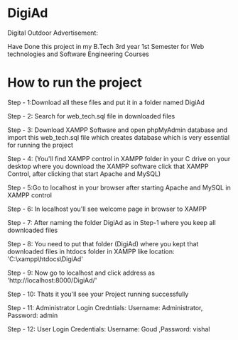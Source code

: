 # DigiAd
Digital Outdoor Advertisement:


Have Done this project in my B.Tech 3rd year 1st Semester for Web technologies and Software Engineering Courses

# How to run the project 
Step - 1:Download all these files and put it in a folder named DigiAd

Step - 2: Search for web_tech.sql file in downloaded files

Step - 3: Download XAMPP Software and open phpMyAdmin database and import this web_tech.sql file which creates database which is very essential for running the project

Step - 4: (You'll find XAMPP control in XAMPP folder in your C drive on your desktop where you download the XAMPP software click that XAMPP Control, after clicking that start Apache and MySQL)

Step - 5:Go to localhost in your browser after starting Apache and MySQL in XAMPP control 

Step - 6: In localhost you'll see welcome page in browser to XAMPP

Step - 7: After naming the folder DigiAd as in Step-1 where you keep all downloaded files

Step - 8: You need to put that folder (DigiAd) where you kept that downloaded files in htdocs folder in XAMPP like location: 'C:\xampp\htdocs\DigiAd'

Step - 9: Now go to localhost and click address as 'http://localhost:8000/DigiAd/'

Step - 10: Thats it you'll see your Project running successfully

Step - 11: Administrator Login Credntials: Username: Administrator, Password: admin

Step - 12: User Login Credentials: Username: Goud ,Password: vishal
